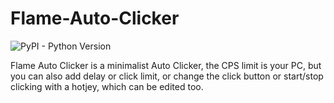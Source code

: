 # Flame-Auto-Clicker
 
![PyPI - Python Version](https://img.shields.io/pypi/pyversions/PySimpleGui)

Flame Auto Clicker is a minimalist Auto Clicker, the CPS limit is your PC, but you can also add delay or click limit, or change the click button or start/stop clicking with a hotjey, which can be edited too.